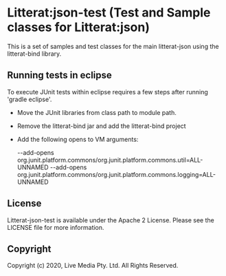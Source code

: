 
# Litterat:json-test (Test and Sample classes for Litterat:json)

This is a set of samples and test classes for the main litterat-json using the litterat-bind library.

## Running tests in eclipse

To execute JUnit tests within eclipse requires a few steps after running 'gradle eclipse'.

 - Move the JUnit libraries from class path to module path.
 - Remove the litterat-bind jar and add the litterat-bind project 
 - Add the following opens to VM arguments:
 
      --add-opens org.junit.platform.commons/org.junit.platform.commons.util=ALL-UNNAMED 
      --add-opens    org.junit.platform.commons/org.junit.platform.commons.logging=ALL-UNNAMED

## License

Litterat-json-test is available under the Apache 2 License. Please see the LICENSE file for more information.

## Copyright

Copyright (c) 2020, Live Media Pty. Ltd. All Rights Reserved.
